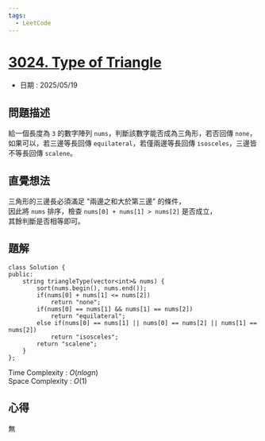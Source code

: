 ```yaml
---
tags:
  - LeetCode
---
```


# [3024. Type of Triangle](https://leetcode.com/problems/type-of-triangle/description/)  

+ 日期 : 2025/05/19  

## 問題描述  

給一個長度為 `3` 的數字陣列 `nums`，判斷該數字能否成為三角形，若否回傳 `none`，  
如果可以，若三邊等長回傳 `equilateral`，若僅兩邊等長回傳 `isosceles`，三邊皆不等長回傳 `scalene`。  

## 直覺想法  

三角形的三邊長必須滿足 "兩邊之和大於第三邊" 的條件，  
因此將 `nums` 排序，檢查 `nums[0] + nums[1] > nums[2]` 是否成立，  
其餘判斷是否相等即可。  

## 題解  

```cpp=
class Solution {
public:
    string triangleType(vector<int>& nums) {
        sort(nums.begin(), nums.end());
        if(nums[0] + nums[1] <= nums[2])
            return "none";
        if(nums[0] == nums[1] && nums[1] == nums[2])
            return "equilateral";
        else if(nums[0] == nums[1] || nums[0] == nums[2] || nums[1] == nums[2])
            return "isosceles";
        return "scalene";
    }
};
```

Time Complexity : $O(nlogn)$  
Space Complexity : $O(1)$  

## 心得  

無  
